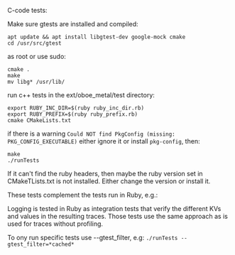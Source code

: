 C-code tests:

Make sure gtests are installed and compiled:

```
apt update && apt install libgtest-dev google-mock cmake
cd /usr/src/gtest
```

as root or use sudo:

```
cmake .
make
mv libg* /usr/lib/
```

run c++ tests in the ext/oboe_metal/test directory:

```
export RUBY_INC_DIR=$(ruby ruby_inc_dir.rb)
export RUBY_PREFIX=$(ruby ruby_prefix.rb)
cmake CMakeLists.txt
```

if there is a warning `Could NOT find PkgConfig (missing:  PKG_CONFIG_EXECUTABLE)`
either ignore it or install `pkg-config`, then:

```
make
./runTests
```

If it can't find the ruby headers, then maybe the ruby version set in CMakeTLists.txt is
not installed. Either change the version or install it. 

These tests complement the tests run in Ruby, e.g.:

Logging is tested in Ruby as integration tests that verify the different 
KVs and values in the resulting traces.
Those tests use the same approach as is used for traces without profiling.


To ony run specific tests use --gtest_filter, e.g:
`./runTests --gtest_filter=*cached*`
